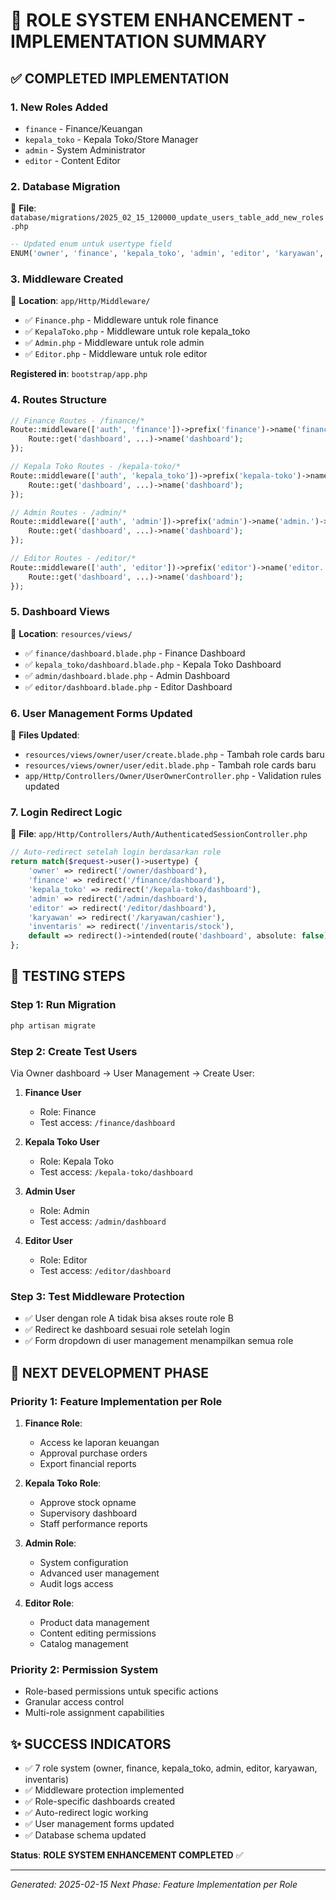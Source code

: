 # 🔐 ROLE SYSTEM ENHANCEMENT - IMPLEMENTATION SUMMARY

## ✅ **COMPLETED IMPLEMENTATION**

### **1. New Roles Added**
- `finance` - Finance/Keuangan
- `kepala_toko` - Kepala Toko/Store Manager  
- `admin` - System Administrator
- `editor` - Content Editor

### **2. Database Migration**
📄 **File**: `database/migrations/2025_02_15_120000_update_users_table_add_new_roles.php`

```sql
-- Updated enum untuk usertype field
ENUM('owner', 'finance', 'kepala_toko', 'admin', 'editor', 'karyawan', 'inventaris')
```

### **3. Middleware Created**
📁 **Location**: `app/Http/Middleware/`

- ✅ `Finance.php` - Middleware untuk role finance
- ✅ `KepalaToko.php` - Middleware untuk role kepala_toko  
- ✅ `Admin.php` - Middleware untuk role admin
- ✅ `Editor.php` - Middleware untuk role editor

**Registered in**: `bootstrap/app.php`

### **4. Routes Structure**

```php
// Finance Routes - /finance/*
Route::middleware(['auth', 'finance'])->prefix('finance')->name('finance.')->group(function () {
    Route::get('dashboard', ...)->name('dashboard');
});

// Kepala Toko Routes - /kepala-toko/*  
Route::middleware(['auth', 'kepala_toko'])->prefix('kepala-toko')->name('kepala_toko.')->group(function () {
    Route::get('dashboard', ...)->name('dashboard');
});

// Admin Routes - /admin/*
Route::middleware(['auth', 'admin'])->prefix('admin')->name('admin.')->group(function () {
    Route::get('dashboard', ...)->name('dashboard');
});

// Editor Routes - /editor/*
Route::middleware(['auth', 'editor'])->prefix('editor')->name('editor.')->group(function () {
    Route::get('dashboard', ...)->name('dashboard');
});
```

### **5. Dashboard Views**
📁 **Location**: `resources/views/`

- ✅ `finance/dashboard.blade.php` - Finance Dashboard
- ✅ `kepala_toko/dashboard.blade.php` - Kepala Toko Dashboard
- ✅ `admin/dashboard.blade.php` - Admin Dashboard  
- ✅ `editor/dashboard.blade.php` - Editor Dashboard

### **6. User Management Forms Updated**
📄 **Files Updated**:
- `resources/views/owner/user/create.blade.php` - Tambah role cards baru
- `resources/views/owner/user/edit.blade.php` - Tambah role cards baru
- `app/Http/Controllers/Owner/UserOwnerController.php` - Validation rules updated

### **7. Login Redirect Logic**
📄 **File**: `app/Http/Controllers/Auth/AuthenticatedSessionController.php`

```php
// Auto-redirect setelah login berdasarkan role
return match($request->user()->usertype) {
    'owner' => redirect('/owner/dashboard'),
    'finance' => redirect('/finance/dashboard'),
    'kepala_toko' => redirect('/kepala-toko/dashboard'),
    'admin' => redirect('/admin/dashboard'),
    'editor' => redirect('/editor/dashboard'),
    'karyawan' => redirect('/karyawan/cashier'),
    'inventaris' => redirect('/inventaris/stock'),
    default => redirect()->intended(route('dashboard', absolute: false))
};
```

## 🎯 **TESTING STEPS**

### **Step 1: Run Migration**
```bash
php artisan migrate
```

### **Step 2: Create Test Users**
Via Owner dashboard → User Management → Create User:

1. **Finance User**
   - Role: Finance
   - Test access: `/finance/dashboard`

2. **Kepala Toko User**  
   - Role: Kepala Toko
   - Test access: `/kepala-toko/dashboard`

3. **Admin User**
   - Role: Admin
   - Test access: `/admin/dashboard`

4. **Editor User**
   - Role: Editor
   - Test access: `/editor/dashboard`

### **Step 3: Test Middleware Protection**
- ✅ User dengan role A tidak bisa akses route role B
- ✅ Redirect ke dashboard sesuai role setelah login
- ✅ Form dropdown di user management menampilkan semua role

## 🚀 **NEXT DEVELOPMENT PHASE**

### **Priority 1: Feature Implementation per Role**
1. **Finance Role**: 
   - Access ke laporan keuangan
   - Approval purchase orders
   - Export financial reports

2. **Kepala Toko Role**:
   - Approve stock opname  
   - Supervisory dashboard
   - Staff performance reports

3. **Admin Role**:
   - System configuration
   - Advanced user management
   - Audit logs access

4. **Editor Role**:
   - Product data management
   - Content editing permissions
   - Catalog management

### **Priority 2: Permission System**
- Role-based permissions untuk specific actions
- Granular access control
- Multi-role assignment capabilities

## ✨ **SUCCESS INDICATORS**

- ✅ 7 role system (owner, finance, kepala_toko, admin, editor, karyawan, inventaris)
- ✅ Middleware protection implemented
- ✅ Role-specific dashboards created
- ✅ Auto-redirect logic working
- ✅ User management forms updated
- ✅ Database schema updated

**Status**: **ROLE SYSTEM ENHANCEMENT COMPLETED** ✅

---
*Generated: 2025-02-15*
*Next Phase: Feature Implementation per Role*